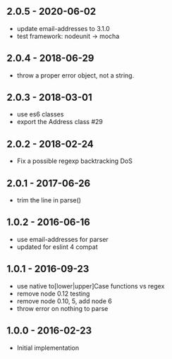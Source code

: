 ## 2.0.5 - 2020-06-02

- update email-addresses to 3.1.0
- test framework: nodeunit -> mocha

## 2.0.4 - 2018-06-29

- throw a proper error object, not a string.

## 2.0.3 - 2018-03-01

- use es6 classes
- export the Address class #29

## 2.0.2 - 2018-02-24

- Fix a possible regexp backtracking DoS

## 2.0.1 - 2017-06-26

- trim the line in parse()

## 1.0.2 - 2016-06-16

- use email-addresses for parser
- updated for eslint 4 compat

## 1.0.1 - 2016-09-23

- use native to[lower|upper]Case functions vs regex
- remove node 0.12 testing
- remove node 0.10, 5, add node 6
- throw error on nothing to parse


## 1.0.0 - 2016-02-23

- Initial implementation
